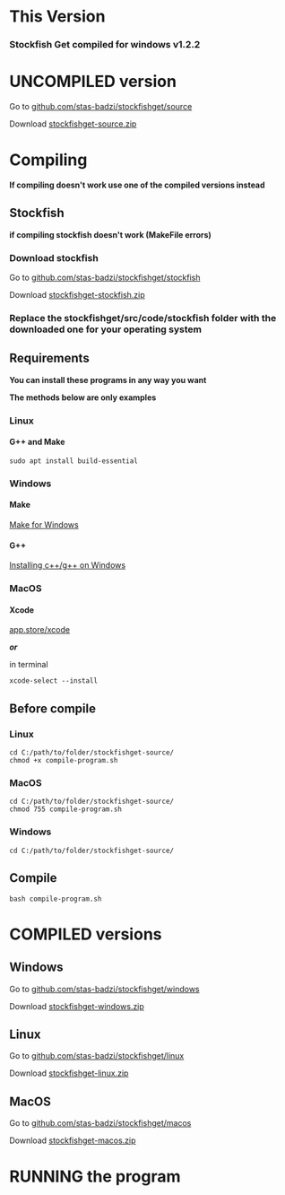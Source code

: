# This Version

### __Stockfish Get compiled for windows v1.2.2__

# 
# 

# UNCOMPILED version

Go to [github.com/stas-badzi/stockfishget/source](https://github.com/stas-badzi/stockfishget/tree/source)

Download [stockfishget-source.zip](https://github.com/stas-badzi/stockfishget/archive/refs/heads/source.zip)

# Compiling

__If compiling doesn't work use one of the compiled versions instead__

## Stockfish

__if compiling stockfish doesn't work (MakeFile errors)__

### Download stockfish

Go to [github.com/stas-badzi/stockfishget/stockfish](https://github.com/stas-badzi/stockfishget/tree/stockfish)

Download [stockfishget-stockfish.zip](https://github.com/stas-badzi/stockfishget/archive/refs/heads/stockfish.zip)

### Replace the stockfishget/src/code/stockfish folder with the downloaded one for your operating system

## Requirements

__You can install these programs in any way you want__

__The methods below are only examples__

### Linux

#### G++ and Make

```
sudo apt install build-essential
```

### Windows

#### Make

[Make for Windows](https://gnuwin32.sourceforge.net/packages/make.htm)

#### G++

[Installing c++/g++ on Windows](https://www3.cs.stonybrook.edu/~alee/g++/g++.html)

### MacOS

#### Xcode

[app.store/xcode](https://developer.apple.com/xcode/)

__*or*__

in terminal
```
xcode-select --install
```

## Before compile

### Linux

```
cd C:/path/to/folder/stockfishget-source/
chmod +x compile-program.sh
```

### MacOS

```
cd C:/path/to/folder/stockfishget-source/
chmod 755 compile-program.sh
```

### Windows

```
cd C:/path/to/folder/stockfishget-source/
```

## Compile

```
bash compile-program.sh
```

# 
# 

# COMPILED versions

## Windows

Go to [github.com/stas-badzi/stockfishget/windows](https://github.com/stas-badzi/stockfishget/tree/windows)

Download [stockfishget-windows.zip](https://github.com/stas-badzi/stockfishget/archive/refs/heads/windows.zip)

## Linux

Go to [github.com/stas-badzi/stockfishget/linux](https://github.com/stas-badzi/stockfishget/tree/linux)

Download [stockfishget-linux.zip](https://github.com/stas-badzi/stockfishget/archive/refs/heads/linux.zip)

## MacOS

Go to [github.com/stas-badzi/stockfishget/macos](https://github.com/stas-badzi/stockfishget/tree/macos)

Download [stockfishget-macos.zip](https://github.com/stas-badzi/stockfishget/archive/refs/heads/macos.zip)

# 
# 

# RUNNING the program
